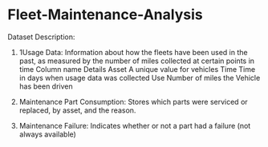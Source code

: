 # Fleet-Maintenance-Analysis
Dataset Description:
1. 1Usage Data: Information about how the fleets have been used in the past, as measured by the number of miles collected at certain points in time
Column name       Details
Asset             A unique value for vehicles
Time              Time in days when usage data was collected
Use               Number of miles the Vehicle has been driven

2. Maintenance Part Consumption: Stores which parts were serviced or replaced, by asset, and the reason.
3. Maintenance Failure: Indicates whether or not a part had a failure (not always available)
